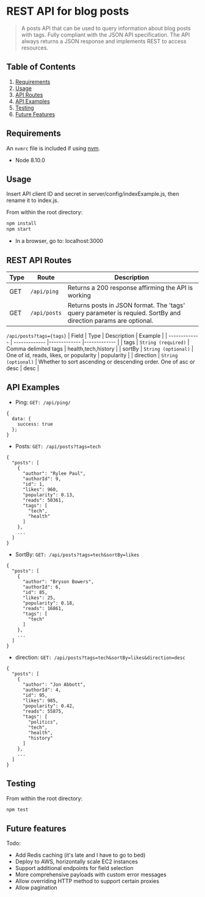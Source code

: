 # REST API for blog posts

> A posts API that can be used to query information about blog posts with tags. Fully compliant with the JSON API specification. The API always returns a JSON response and implements REST to access resources.

## Table of Contents

1. [Requirements](#requirements)
2. [Usage](#Usage)
3. [API Routes](#REST-API-Routes)
4. [API Examples](#API-Examples)
5. [Testing](#Testing)
6. [Future Features](#Future-features)

## Requirements

An `nvmrc` file is included if using [nvm](https://github.com/creationix/nvm).

- Node 8.10.0

## Usage
Insert API client ID and secret in server/config/indexExample.js, then rename it to index.js.
 
From within the root directory:
```sh
npm install
npm start
```
- In a browser, go to: localhost:3000

## REST API Routes

| Type  | Route | Description |
| ------------- | ------------- |------------- |
| GET  | ```/api/ping```  | Returns a 200 response affirming the API is working |
| GET  | ```/api/posts```  | Returns posts in JSON format. The 'tags' query parameter is requied. SortBy and direction params are optional. |

```/api/posts?tags={tags}```
| Field  | Type | Description | Example | 
| ------------- | ------------- |------------- |------------- |
| tags  | ```String (required)```  | Comma delimited tags | health,tech,history |
| sortBy  | ```String (optional)```  | One of id, reads, likes, or popularity | popularity |
| direction  | ```String (optional)```  | Whether to sort ascending or descending order. One of asc or desc | desc |

## API Examples

- Ping:
```GET: /api/ping/```
```
{
  data: {
    success: true
  };
}
  ```

- Posts:
```GET: /api/posts?tags=tech```
```
{
  "posts": [
    {
      "author": "Rylee Paul",
      "authorId": 9,
      "id": 1,
      "likes": 960,
      "popularity": 0.13,
      "reads": 50361,
      "tags": [
        "tech",
        "health"
      ]
    },
    ...
  ]
}
  ```

- SortBy:
```GET: /api/posts?tags=tech&sortBy=likes```
```
{
  "posts": [
    {
      "author": "Bryson Bowers",
      "authorId": 6,
      "id": 85,
      "likes": 25,
      "popularity": 0.18,
      "reads": 16861,
      "tags": [
        "tech"
      ]
    },
    ...
  ]
}
  ```

- direction:
```GET: /api/posts?tags=tech&sortBy=likes&direction=desc```
```
{
  "posts": [
    {
      "author": "Jon Abbott",
      "authorId": 4,
      "id": 95,
      "likes": 985,
      "popularity": 0.42,
      "reads": 55875,
      "tags": [
        "politics",
        "tech",
        "health",
        "history"
      ]
    },
    ...
  ]
}
  ```

## Testing

From within the root directory:
```sh
npm test
```

## Future features
Todo:
  - Add Redis caching (it's late and I have to go to bed)
  - Deploy to AWS, horizontally scale EC2 instances
  - Support additional endpoints for field selection
  - More comprehensive payloads with custom error messages
  - Allow overriding HTTP method to support certain proxies
  - Allow pagination

